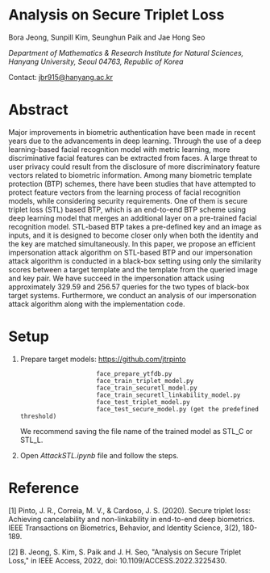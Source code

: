 # Analysis on Secure Triplet Loss

Bora Jeong, Sunpill Kim, Seunghun Paik and Jae Hong Seo

*Department of Mathematics & Research Institute for Natural Sciences, Hanyang University, Seoul 04763, Republic of Korea*

Contact: jbr915@hanyang.ac.kr





# Abstract

Major improvements in biometric authentication have been made in recent years due to the advancements in deep learning. Through the use of a deep learning-based facial recognition model with metric learning, more discriminative facial features can be extracted from faces. A large threat to user privacy could result from the disclosure of more discriminatory feature vectors related to biometric information. Among many biometric template protection (BTP) schemes, there have been studies that have attempted to protect feature vectors from the learning process of facial recognition models, while considering security requirements. One of them is secure triplet loss (STL) based BTP, which is an end-to-end BTP scheme using deep learning model that merges an additional layer on a pre-trained facial recognition model. STL-based BTP takes a pre-defined key and an image as inputs, and it is designed to become closer only when both the identity and the key are matched simultaneously. In this paper, we propose an efficient impersonation attack algorithm on STL-based BTP and our impersonation attack algorithm is conducted in a black-box setting using only the similarity scores between a target template and the template from the queried image and key pair. We have succeed in the impersonation attack using approximately 329.59 and 256.57 queries for the two types of black-box target systems. Furthermore, we conduct an analysis of our impersonation attack algorithm along with the implementation code.





# Setup

1. Prepare target models: https://github.com/jtrpinto

                            face_prepare_ytfdb.py
                            face_train_triplet_model.py
                            face_train_securetl_model.py
                            face_train_securetl_linkability_model.py
                            face_test_triplet_model.py
                            face_test_secure_model.py (get the predefined threshold)
   We recommend saving the file name of the trained model as STL_C or STL_L.                  

2. Open *AttackSTL.ipynb* file and follow the steps.





# Reference

[1] Pinto, J. R., Correia, M. V., & Cardoso, J. S. (2020). Secure triplet loss: Achieving cancelability and non-linkability in end-to-end deep biometrics. IEEE Transactions on Biometrics, Behavior, and Identity Science, 3(2), 180-189.

[2] B. Jeong, S. Kim, S. Paik and J. H. Seo, "Analysis on Secure Triplet Loss," in IEEE Access, 2022, doi: 10.1109/ACCESS.2022.3225430.
